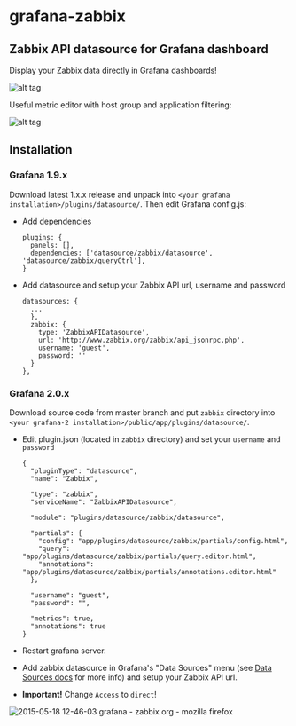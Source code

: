 # grafana-zabbix
## Zabbix API datasource for Grafana dashboard

Display your Zabbix data directly in Grafana dashboards!   

![alt tag](https://cloud.githubusercontent.com/assets/4932851/7454206/34bf9f8c-f27a-11e4-8e96-a73829f188c4.png)

Useful metric editor with host group and application filtering:

![alt tag](https://cloud.githubusercontent.com/assets/4932851/7441162/4f6af788-f0e4-11e4-887b-34d987d00c40.png)


## Installation

### Grafana 1.9.x

Download latest 1.x.x release and unpack into `<your grafana installation>/plugins/datasource/`. Then edit Grafana config.js:
  * Add dependencies
  
    ```
    plugins: {
      panels: [],
      dependencies: ['datasource/zabbix/datasource', 'datasource/zabbix/queryCtrl'],
    }
    ```
  * Add datasource and setup your Zabbix API url, username and password
  
    ```
    datasources: {
      ...
      },
      zabbix: {
        type: 'ZabbixAPIDatasource',
        url: 'http://www.zabbix.org/zabbix/api_jsonrpc.php',
        username: 'guest',
        password: ''
      }
    },
    ```
    
### Grafana 2.0.x
Download source code from master branch and put `zabbix` directory into `<your grafana-2 installation>/public/app/plugins/datasource/`.
  * Edit plugin.json (located in `zabbix` directory) and set your `username` and `password`
  
    ```
    {
      "pluginType": "datasource",
      "name": "Zabbix",

      "type": "zabbix",
      "serviceName": "ZabbixAPIDatasource",

      "module": "plugins/datasource/zabbix/datasource",

      "partials": {
        "config": "app/plugins/datasource/zabbix/partials/config.html",
        "query": "app/plugins/datasource/zabbix/partials/query.editor.html",
        "annotations": "app/plugins/datasource/zabbix/partials/annotations.editor.html"
      },

      "username": "guest",
      "password": "",

      "metrics": true,
      "annotations": true
    }

    ```
  * Restart grafana server.
  * Add zabbix datasource in Grafana's "Data Sources" menu (see [Data Sources docs](http://docs.grafana.org/datasources/graphite/) for more info) and setup your Zabbix API url.
  * **Important!** Change `Access` to `direct`!

![2015-05-18 12-46-03 grafana - zabbix org - mozilla firefox](https://cloud.githubusercontent.com/assets/4932851/7678429/b42a9cda-fd5c-11e4-84a3-07aa765769d3.png)
